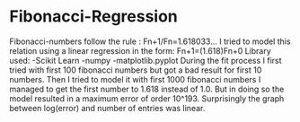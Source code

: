 # Fibonacci-Regression
Fibonacci-numbers follow the rule :
Fn+1/Fn=1.618033...
I tried to model this relation using a linear regression in the form:
Fn+1=(1.618)Fn+0
Library used:
-Scikit Learn
-numpy
-matplotlib.pyplot
During the fit process I first tried with first 100 fibonacci numbers but got a bad result for first 10 numbers.
Then I tried to model it with first 1000 fibonacci numbers I managed to get the first number to 1.618 instead of 1.0.
But in doing so the model resulted in a maximum error of order 10^193.
Surprisingly the graph between log(error)  and number of entries was linear.
